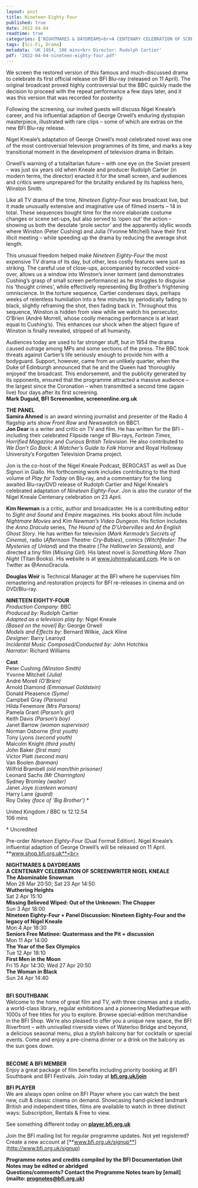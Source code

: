 ```yaml
---
layout: post
title: Nineteen Eighty-Four
published: true
date: 2022-04-04
readtime: true
categories: ['NIGHTMARES & DAYDREAMS<br>A CENTENARY CELEBRATION OF SCREENWRITER NIGEL KNEALE']
tags: [Sci-Fi, Drama]
metadata: 'UK 1954, 106 mins<br> Director: Rudolph Cartier'
pdf: '2022-04-04-nineteen-eighty-four.pdf'
---
```


We screen the restored version of this famous and much-discussed drama to celebrate its first official release on BFI Blu-ray (released on 11 April). The original broadcast proved highly controversial but the BBC quickly made the decision to proceed with the repeat performance a few days later, and it was this version that was recorded for posterity.

Following the screening, our invited guests will discuss Nigel Kneale’s career, and his influential adaption of George Orwell’s enduring dystopian masterpiece, illustrated with rare clips – some of which are extras on the new BFI Blu-ray release.

Nigel Kneale’s adaptation of George Orwell’s most celebrated novel was one of the most controversial television programmes of its time, and marks a key transitional moment in the development of television drama in Britain.

Orwell’s warning of a totalitarian future – with one eye on the Soviet present – was just six years old when Kneale and producer Rudolph Cartier (in modern terms, the director) enacted it for the small screen, and audiences and critics were unprepared for the brutality endured by its hapless hero, Winston Smith.

Like all TV drama of the time, _Nineteen Eighty-Four_ was broadcast live, but it made unusually extensive and imaginative use of filmed inserts – 14 in total. These sequences bought time for the more elaborate costume changes or scene set-ups, but also served to ‘open out’ the action – showing us both the desolate ‘prole sector’ and the apparently idyllic woods where Winston (Peter Cushing) and Julia (Yvonne Mitchell) have their first illicit meeting – while speeding up the drama by reducing the average shot length.

This unusual freedom helped make _Nineteen Eighty-Four_ the most expensive TV drama of its day, but other, less costly features were just as striking. The careful use of close-ups, accompanied by recorded voice-over, allows us a window into Winston’s inner torment (and demonstrates Cushing’s grasp of small screen performance) as he struggles to disguise his ‘thought crimes’, while effectively representing Big Brother’s frightening omniscience. In the torture sequence, Cartier condenses days, perhaps weeks of relentless humiliation into a few minutes by periodically fading to black, slightly reframing the shot, then fading back in. Throughout this sequence, Winston is hidden from view while we watch his persecutor, O’Brien (André Morrell, whose coolly menacing performance is at least equal to Cushing’s). This enhances our shock when the abject figure of Winston is finally revealed, stripped of all humanity.

Audiences today are used to far stronger stuff, but in 1954 the drama caused outrage among MPs and some sections of the press. The BBC took threats against Cartier’s life seriously enough to provide him with a bodyguard. Support, however, came from an unlikely quarter, when the Duke of Edinburgh announced that he and the Queen had ‘thoroughly enjoyed’ the broadcast. This endorsement, and the publicity generated by its opponents, ensured that the programme attracted a massive audience – the largest since the Coronation – when transmitted a second time (again live) four days after its first screening.<br>
**Mark Duguid, BFI Screenonline, screenonline.org.uk**<br>

**THE PANEL**<br>
**Samira Ahmed** is an award winning journalist and presenter of the Radio 4 flagship arts show _Front Row_ and _Newswatch_ on BBC1.<br>
**Jon Dear** is a writer and critic on TV and film. He has written for the BFI - including their celebrated Flipside range of Blu-rays, _Fortean Times_, _Horrified Magazine_ and _Curious British Television_. He also contributed to _We Don’t Go Back: A Watcher’s Guide to Folk Horror_ and Royal Holloway University’s Forgotten Television Drama project.

Jon is the co-host of the Nigel Kneale Podcast, BERGCAST as well as Due Signori in Giallo. His forthcoming work includes contributing to the third volume of _Play for Today_ on Blu-ray, and a commentary for the long awaited Blu-ray/DVD release of Rudolph Cartier and Nigel Kneale’s celebrated adaptation of _Nineteen Eighty-Four_. Jon is also the curator of the Nigel Kneale Centenary celebration on 23 April.<br>

**Kim Newman** is a critic, author and broadcaster. He is a contributing editor to _Sight and Sound_ and _Empire_ magazines. His books about film include _Nightmare Movies_ and _Kim Newman’s Video Dungeon_. His fiction includes the _Anno Dracula_ series, _The Hound of the D’Urbervilles_ and _An English Ghost Story_. He has written for television (_Mark Kermode’s Secrets of Cinema_), radio (_Afternoon Theatre: Cry-Babies_), comics (_Witchfinder: The Mysteries of Unland_) and the theatre (_The Hallowe’en Sessions_), and directed a tiny film (_Missing Girl_). His latest novel is _Something More Than Night_ (Titan Books). His website is at www.johnnyalucard.com. He is on Twitter as @AnnoDracula.<br>

**Douglas Weir** is Technical Manager at the BFI where he supervises film remastering and restoration projects for BFI re-releases in cinema and on DVD/Blu-ray.<br>

**NINETEEN EIGHTY-FOUR**<br>
_Production Company:_ BBC<br>
_Produced by:_ Rudolph Cartier<br>
_Adapted as a television play by:_ Nigel Kneale<br>
_[Based on the novel] By:_ George Orwell<br>
_Models and Effects by:_ Bernard Wilkie, Jack Kline<br>
_Designer:_ Barry Learoyd<br>
_Incidental Music Composed/Conducted by:_ John Hotchkis<br>
_Narrator:_ Richard Williams<br>

**Cast**<br>
Peter Cushing _(Winston Smith)_<br>
Yvonne Mitchell _(Julia)_<br>
André Morell _(O’Brien)_<br>
Arnold Diamond _(Emmanuel Goldstein)_<br>
Donald Pleasence _(Syme)_<br>
Campbell Gray _(Parsons)_<br>
Hilda Fenemore _(Mrs Parsons)_<br>
Pamela Grant _(Parson’s girl)_<br>
Keith Davis _(Parson’s boy)_<br>
Janet Barrow _(woman supervisor)_<br>
Norman Osborne _(first youth)_<br>
Tony Lyons _(second youth)_<br>
Malcolm Knight _(third youth)_<br>
John Baker _(first man)_<br>
Victor Platt _(second man)_<br>
Van Boolen _(barman)_<br>
Wilfrid Brambell _(old man/thin prisoner)_<br>
Leonard Sachs _(Mr Charrington)_<br>
Sydney Bromley _(waiter)_<br>
Janet Joye _(canteen woman)_<br>
Harry Lane _(guard)_<br>
Roy Oxley _(face of ‘Big Brother’)_ *<br>

United Kingdom / BBC tx 12.12.54<br>
106 mins<br>

\* Uncredited<br>

Pre-order _Nineteen Eighty-Four_ (Dual Format Edition). Nigel Kneale’s influential adaption of George Orwell’s will be released on 11 April. **www.shop.bfi.org.uk**<br>

**NIGHTMARES & DAYDREAMS<br>
A CENTENARY CELEBRATION OF SCREENWRITER NIGEL KNEALE**<br>
**The Abominable Snowman**<br>
Mon 28 Mar 20:50; Sat 23 Apr 14:50<br>
**Wuthering Heights**<br>
Sat 2 Apr 15:10<br>
**Missing Believed Wiped: Out of the Unknown: The Chopper**<br>
Sun 3 Apr 18:00<br>
**Nineteen Eighty-Four + Panel Discussion: Nineteen Eighty-Four and the legacy of Nigel Kneale**<br>
Mon 4 Apr 18:30<br>
**Seniors Free Matinee: Quatermass and the Pit + discussion**<br>
Mon 11 Apr 14:00<br>
**The Year of the Sex Olympics**<br>
Tue 12 Apr 18:10<br>
**First Men in the Moon**<br>
Fri 15 Apr 14:30; Wed 27 Apr 20:50<br>
**The Woman in Black**<br>
Sun 24 Apr 14:40<br>
<br>

**BFI SOUTHBANK**  
Welcome to the home of great film and TV, with three cinemas and a studio, a world-class library, regular exhibitions and a pioneering Mediatheque with 1000s of free titles for you to explore. Browse special-edition merchandise in the BFI Shop. We’re also pleased to offer you a unique new space, the BFI Riverfront – with unrivalled riverside views of Waterloo Bridge and beyond, a delicious seasonal menu, plus a stylish balcony bar for cocktails or special events. Come and enjoy a pre-cinema dinner or a drink on the balcony as the sun goes down.  
<br>

**BECOME A BFI MEMBER**  
Enjoy a great package of film benefits including priority booking at BFI Southbank and BFI Festivals. Join today at [**bfi.org.uk/join**](http://www.bfi.org.uk/join)  

**BFI PLAYER**  
 We are always open online on BFI Player where you can watch the best new, cult &amp; classic cinema on demand. Showcasing hand-picked landmark British and independent titles, films are available to watch in three distinct ways: Subscription, Rentals &amp; Free to view.  

See something different today on [**player.bfi.org.uk**](https://player.bfi.org.uk)  

Join the BFI mailing list for regular programme updates. Not yet registered? Create a new account at [**www.bfi.org.uk/signup**](http://www.bfi.org.uk/signup)

**Programme notes and credits compiled by the BFI Documentation Unit  
Notes may be edited or abridged  
Questions/comments? Contact the Programme Notes team by [email](mailto: prognotes@bfi.org.uk)**

